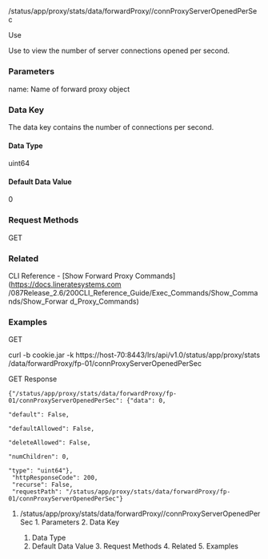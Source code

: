 ##
/status/app/proxy/stats/data/forwardProxy/<name>/connProxyServerOpenedPerSec

Use

Use to view the number of server connections opened per second.

### Parameters

name: Name of forward proxy object

### Data Key

The data key contains the number of connections per second.

#### Data Type

uint64

#### Default Data Value

0

### Request Methods

GET

### Related

CLI Reference - [Show Forward Proxy Commands](https://docs.lineratesystems.com
/087Release_2.6/200CLI_Reference_Guide/Exec_Commands/Show_Commands/Show_Forwar
d_Proxy_Commands)

### Examples

GET

curl -b cookie.jar -k https://host-70:8443/lrs/api/v1.0/status/app/proxy/stats
/data/forwardProxy/fp-01/connProxyServerOpenedPerSec

GET Response

    
    {"/status/app/proxy/stats/data/forwardProxy/fp-01/connProxyServerOpenedPerSec": {"data": 0,
                                                                                      "default": False,
                                                                                      "defaultAllowed": False,
                                                                                      "deleteAllowed": False,
                                                                                      "numChildren": 0,
                                                                                      "type": "uint64"},
     "httpResponseCode": 200,
     "recurse": False,
     "requestPath": "/status/app/proxy/stats/data/forwardProxy/fp-01/connProxyServerOpenedPerSec"}
    

  1. /status/app/proxy/stats/data/forwardProxy/<name>/connProxyServerOpenedPerSec
    1. Parameters
    2. Data Key
      1. Data Type
      2. Default Data Value
    3. Request Methods
    4. Related
    5. Examples

